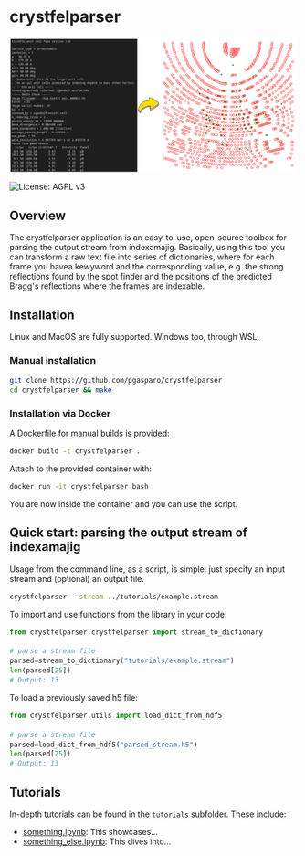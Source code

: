 # crystfelparser
![](docs/crystfelexporter_schema.png)

![License: AGPL v3](https://img.shields.io/badge/License-AGPL%20v3-blue.svg)

## Overview 
The crystfelparser application is an easy-to-use, open-source toolbox for parsing the output stream from indexamajig.
Basically, using this tool you can transform a raw text file into series of dictionaries, where for each frame you havea kewyword and the corresponding value, e.g. the strong reflections found by the spot finder and the positions of the predicted Bragg's reflections where the frames are indexable.

## Installation

Linux and MacOS are fully supported. Windows too, through WSL. 

### Manual installation

```bash
git clone https://github.com/pgasparo/crystfelparser 
cd crystfelparser && make
```

### Installation via Docker

A Dockerfile for manual builds is provided:

```bash
docker build -t crystfelparser . 
```

Attach to the provided container with:

```bash
docker run -it crystfelparser bash
```

You are now inside the container and you can use the script.

## Quick start: parsing the output stream of indexamajig

Usage from the command line, as a script, is simple: just specify an input stream and (optional) an output file.

```bash
crystfelparser --stream ../tutorials/example.stream
```

To import and use functions from the library in your code:

```python
from crystfelparser.crystfelparser import stream_to_dictionary

# parse a stream file
parsed=stream_to_dictionary("tutorials/example.stream")
len(parsed[25])
# Output: 13
```

To load a previously saved h5 file:

```python
from crystfelparser.utils import load_dict_from_hdf5

# parse a stream file
parsed=load_dict_from_hdf5("parsed_stream.h5")
len(parsed[25])
# Output: 13
```

## Tutorials

In-depth tutorials can be found in the `tutorials` subfolder. These include: 

- [something.ipynb](tutorials/something.ipynb): This showcases...
- [something_else.ipynb](tutorials/something_else.ipynb): This dives into...
